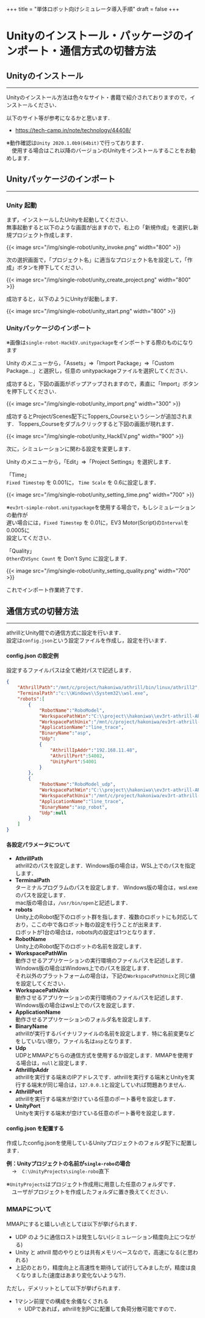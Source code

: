 +++
title = "単体ロボット向けシミュレータ導入手順"
draft = false
+++

# Unityのインストール・パッケージのインポート・通信方式の切替方法



## Unityのインストール

------

Unityのインストール方法は色々なサイト・書籍で紹介されておりますので，インストールください．

以下のサイト等が参考になるかと思います．

- https://tech-camp.in/note/technology/44408/

※動作確認は`Unity 2020.1.0b9(64bit)`で行っております．  
　使用する場合はこれ以降のバージョンのUnityをインストールすることをお勧めします．

## Unityパッケージのインポート

------

### Unity 起動

まず，インストールしたUnityを起動してください．  
無事起動すると以下のような画面が出ますので，右上の「新規作成」を選択し新規プロジェクト作成します．

{{< image src="/img/single-robot/unity_invoke.png" width="800" >}}

次の選択画面で，「プロジェクト名」に適当なプロジェクト名を設定して，「作成」ボタンを押下してください．

{{< image src="/img/single-robot/unity_create_project.png" width="800" >}}

成功すると，以下のようにUnityが起動します．

{{< image src="/img/single-robot/unity_start.png" width="800" >}}



### Unityパッケージのインポート

※画像は`single-robot-HackEV.unitypackage`をインポートする際のものになります

Unity のメニューから，「Assets」⇒「Import Package」⇒「Custom Package...」と選択し，任意の unitypackageファイルを選択してください．

成功すると，下図の画面がポップアップされますので，素直に「Import」ボタンを押下してください．

{{< image src="/img/single-robot/unity_import.png" width="300" >}}

成功するとProject/Scenes配下にToppers_Courseというシーンが追加されます．
Toppers_Courseをダブルクリックすると下図の画面が現れます．

{{< image src="/img/single-robot/unity_HackEV.png" width="900" >}}


次に，シミュレーションに関わる設定を変更します．

Unity のメニューから，「Edit」⇒「Project Settings」を選択します．

「Time」  
`Fixed Timestep` を 0.001に，
`Time Scale` を 0.6に設定します．

{{< image src="/img/single-robot/unity_setting_time.png" width="700" >}}

※`ev3rt-simple-robot.unitypackage`を使用する場合で，もしシミュレーションの動作が  
遅い場合には，`Fixed Timestep` を 0.01に，EV3 Motor(Script)の`Interval`を 0.0005に  
設定してください．

「Quality」  
`Other`の`VSync Count` を Don't Sync に設定します．

{{< image src="/img/single-robot/unity_setting_quality.png" width="700" >}}

これでインポート作業終了です．



## 通信方式の切替方法

------

athrillとUnity間での通信方式に設定を行います．  
設定は`config.json`という設定ファイルを作成し，設定を行います．

#### config.json の設定例

設定するファイルパスは全て絶対パスで記述します．

```json
{
	"AthrillPath":"/mnt/c/project/hakoniwa/athrill/bin/linux/athrill2",
	"TerminalPath":"c:\\Windows\\System32\\wsl.exe",
	"robots":[
		{
			"RobotName":"RoboModel",
			"WorkspacePathWin":"C:\\project\\hakoniwa\\ev3rt-athrill-ARMv7-A\\sdk",
			"WorkspacePathUnix":"/mnt/c/project/hakoniwa/ev3rt-athrill-ARMv7-A/sdk",
			"ApplicationName":"line_trace",
			"BinaryName":"asp",
			"Udp":
			{
				"AthrillIpAddr":"192.168.11.48",
				"AthrillPort":54002,
				"UnityPort":54001
			}
		},
		{
			"RobotName":"RoboModel_udp",
			"WorkspacePathWin":"C:\\project\\hakoniwa\\ev3rt-athrill-ARMv7-A\\sdk",
			"WorkspacePathUnix":"/mnt/c/project/hakoniwa/ev3rt-athrill-ARMv7-A/sdk",
			"ApplicationName":"line_trace",
			"BinaryName":"asp_robot",
			"Udp":null
		}
	]
}
```

#### 各設定パラメータについて

- **AthrillPath**  
  athrill2のパスを設定します．Windows版の場合は，WSL上でのパスを指定します．
- **TerminalPath**  
  ターミナルプログラムのパスを設定します．
  Windows版の場合は，wsl.exeのパスを設定します．  
  mac版の場合は，`/usr/bin/open`と記述します．
- **robots**  
  Unity上のRobot配下のロボット群を指します．複数のロボットにも対応しており，ここの中で各ロボット毎の設定を行うことが出来ます．  
  ロボットが1台の場合は，robots内の設定は1つとなります．
- **RobotName**  
  Unity上のRobot配下のロボットの名前を設定します．
- **WorkspacePathWin**  
  動作させるアプリケーションの実行環境のファイルパスを記述します．Windows版の場合はWindows上でのパスを設定します．  
  それ以外のプラットフォームの場合は，下記の`WorkspacePathUnix`と同じ値を設定してください．
- **WorkspacePathUnix**  
  動作させるアプリケーションの実行環境のファイルパスを記述します．Windows版の場合はwsl上でのパスを設定します．
- **ApplicationName**  
  動作させるアプリケーションのフォルダ名を設定します．
- **BinaryName**  
  athrillが実行するバイナリファイルの名前を設定します．特に名前変更などをしていない限り，ファイル名は`asp`となります．
- **Udp**  
  UDPとMMAPどちらの通信方式を使用するか設定します．MMAPを使用する場合は，`null`と設定します．
- **AthrillIpAddr**  
  athrillを実行する端末のIPアドレスです．athrillを実行する端末とUnityを実行する端末が同じ場合は，`127.0.0.1`と設定していれば問題ありません．
- **AthrillPort**  
  athrillを実行する端末が空けている任意のポート番号を設定します．
- **UnityPort**  
  Unityを実行する端末が空けている任意のポート番号を設定します．

#### config.json を配置する

作成したconfig.jsonを使用しているUnityプロジェクトのフォルダ配下に配置します．

**例：Unityプロジェクトの名前が`single-robo`の場合**  
　→　`C:\UnityProjects\single-robo`直下

※`UnityProjects`はプロジェクト作成用に用意した任意のフォルダです．  
　ユーザがプロジェクトを作成したフォルダに置き換えてください．

### MMAPについて

MMAPにすると嬉しい点としては以下が挙げられます．

- UDP のように通信ロストは発生しない(シミュレーション精度向上につながる)
- Unity と athrill 間のやりとりは共有メモリベースなので，高速になる(と思われる)
- 上記のとおり，精度向上と高速性を期待して試行してみましたが，精度は良くなりました(速度はあまり変化ないような?)．

ただし，デメリットとして以下が挙げられます．

- 1マシン前提での構成を余儀なくされる
  - UDPであれば，athrillを別PCに配置して負荷分散可能ですので．
